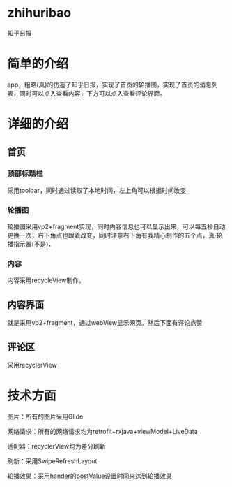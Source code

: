 # zhihuribao
知乎日报
# 简单的介绍
  app，粗略(真)的仿造了知乎日报，实现了首页的轮播图，实现了首页的消息列表，同时可以点入查看内容，下方可以点入查看评论界面。
# 详细的介绍
## 首页
### 顶部标题栏
  采用toolbar，同时通过读取了本地时间，左上角可以根据时间改变
### 轮播图
  轮播图采用vp2+fragment实现，同时内容信息也可以显示出来，可以每五秒自动更换一次，右下角点也跟着改变，同时注意右下角有我精心制作的五个点，真·轮播指示器(不是)，
### 内容
   内容采用recycleView制作。
## 内容界面
  就是采用vp2+fragment，通过webView显示网页。然后下面有评论点赞
## 评论区
  采用recyclerView

# 技术方面
图片：所有的图片采用Glide

网络请求：所有的网络请求均为retrofit+rxjava+viewModel+LiveData

适配器：recyclerView均为差分刷新

刷新：采用SwipeRefreshLayout

轮播效果：采用hander的postValue设置时间来达到轮播效果
